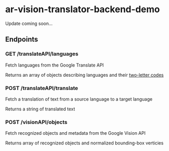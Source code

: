 # ar-vision-translator-backend-demo

Update coming soon...

## Endpoints

### GET /translateAPI/languages

Fetch languages from the Google Translate API

Returns an array of objects describing languages and their [two-letter codes](https://en.wikipedia.org/wiki/List_of_ISO_639-1_codes)

### POST /translateAPI/translate

Fetch a translation of text from a source language to a target language

Returns a string of translated text

### POST /visionAPI/objects

Fetch recognized objects and metadata from the Google Vision API

Returns array of recognized objects and normalized bounding-box verticies
